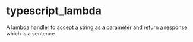 # typescript_lambda
A lambda handler to accept a string as a parameter and return a response which is a sentence
